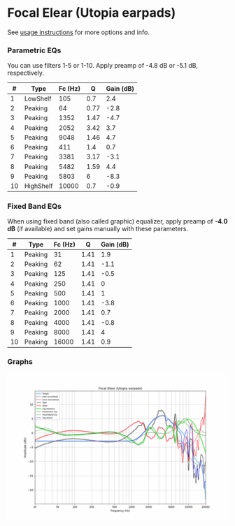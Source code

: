 # Focal Elear (Utopia earpads)
See [usage instructions](https://github.com/jaakkopasanen/AutoEq#usage) for more options and info.

### Parametric EQs
You can use filters 1-5 or 1-10. Apply preamp of -4.8 dB or -5.1 dB, respectively.

|   # | Type      |   Fc (Hz) |    Q |   Gain (dB) |
|-----|-----------|-----------|------|-------------|
|   1 | LowShelf  |       105 | 0.7  |         2.4 |
|   2 | Peaking   |        64 | 0.77 |        -2.8 |
|   3 | Peaking   |      1352 | 1.47 |        -4.7 |
|   4 | Peaking   |      2052 | 3.42 |         3.7 |
|   5 | Peaking   |      9048 | 1.46 |         4.7 |
|   6 | Peaking   |       411 | 1.4  |         0.7 |
|   7 | Peaking   |      3381 | 3.17 |        -3.1 |
|   8 | Peaking   |      5482 | 1.59 |         4.4 |
|   9 | Peaking   |      5803 | 6    |        -8.3 |
|  10 | HighShelf |     10000 | 0.7  |        -0.9 |

### Fixed Band EQs
When using fixed band (also called graphic) equalizer, apply preamp of **-4.0 dB** (if available) and set gains manually with these parameters.

|   # | Type    |   Fc (Hz) |    Q |   Gain (dB) |
|-----|---------|-----------|------|-------------|
|   1 | Peaking |        31 | 1.41 |         1.9 |
|   2 | Peaking |        62 | 1.41 |        -1.1 |
|   3 | Peaking |       125 | 1.41 |        -0.5 |
|   4 | Peaking |       250 | 1.41 |         0   |
|   5 | Peaking |       500 | 1.41 |         1   |
|   6 | Peaking |      1000 | 1.41 |        -3.8 |
|   7 | Peaking |      2000 | 1.41 |         0.7 |
|   8 | Peaking |      4000 | 1.41 |        -0.8 |
|   9 | Peaking |      8000 | 1.41 |         4   |
|  10 | Peaking |     16000 | 1.41 |         0.9 |

### Graphs
![](./Focal%20Elear%20(Utopia%20earpads).png)
